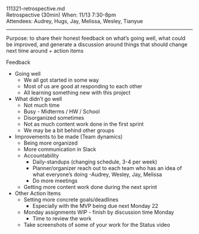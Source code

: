 111321-retrospective.md  
Retrospective (30min)
When: 11/13 7:30-8pm  
Attendees: Audrey, Hugs, Jay, Melissa, Wesley, Tianyue   
  
  ---
  
Purpose: to share their honest feedback on what’s going well, what could be improved, and generate a discussion around things that should change next time around + action items
  
Feedback
- Going well
  - We all got started in some way
  - Most of us are good at responding to each other
  - All learning something new with this project
- What didn’t go well
  - Not much time
  - Busy - Midterms / HW / School
  - Disorganized sometimes
  - Not as much content work done in the first sprint
  - We may be a bit behind other groups
- Improvements to be made (Team dynamics)
  - Being more organized
  - More communication in Slack
  - Accountability
     - Daily-standups (changing schedule, 3-4 per week)
     - Planner/organizer reach out to each team who has an idea of what everyone’s doing
     -Audrey, Wesley, Jay, Melissa
     - Do more meetings
  - Getting more content work done during the next sprint
- Other Action Items
  - Setting more concrete goals/deadlines
    - Especially with the MVP being due next Monday 22
  - Monday assignments WIP - finish by discussion time Monday
    - Time to review the work
  - Take screenshots of some of your work for the Status video


